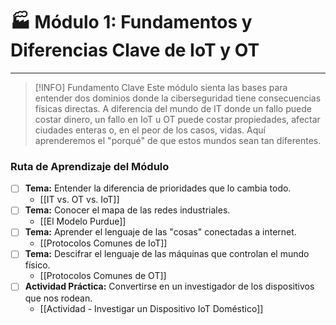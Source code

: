 # 🏭 Módulo 1: Fundamentos y Diferencias Clave de IoT y OT

---

> [!INFO] Fundamento Clave
> Este módulo sienta las bases para entender dos dominios donde la ciberseguridad tiene consecuencias físicas directas. A diferencia del mundo de IT donde un fallo puede costar dinero, un fallo en IoT u OT puede costar propiedades, afectar ciudades enteras o, en el peor de los casos, vidas. Aquí aprenderemos el "porqué" de que estos mundos sean tan diferentes.

### Ruta de Aprendizaje del Módulo

- [ ] **Tema:** Entender la diferencia de prioridades que lo cambia todo.
    - [[IT vs. OT vs. IoT]]
- [ ] **Tema:** Conocer el mapa de las redes industriales.
    - [[El Modelo Purdue]]
- [ ] **Tema:** Aprender el lenguaje de las "cosas" conectadas a internet.
    - [[Protocolos Comunes de IoT]]
- [ ] **Tema:** Descifrar el lenguaje de las máquinas que controlan el mundo físico.
    - [[Protocolos Comunes de OT]]
- [ ] **Actividad Práctica:** Convertirse en un investigador de los dispositivos que nos rodean.
    - [[Actividad - Investigar un Dispositivo IoT Doméstico]]
